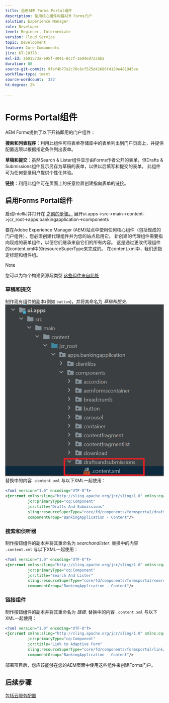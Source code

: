 ```yaml
---
title: 启用AEM Forms Portal组件
description: 使用核心组件构建AEM Forms门户
solution: Experience Manager
role: Developer
level: Beginner, Intermediate
version: Cloud Service
topic: Development
feature: Core Components
jira: KT-10373
exl-id: ab01573a-e95f-4041-8ccf-16046d723aba
duration: 88
source-git-commit: 9fef4b77a2c70c8cf525d42686f4120e481945ee
workflow-type: tm+mt
source-wordcount: '332'
ht-degree: 2%

---
```


# Forms Portal组件

AEM Forms提供了以下开箱即用的门户组件：

**搜索和列表程序**：利用此组件可将表单存储库中的表单列出到门户页面上，并提供配置选项以根据指定条件列出表单。

**草稿和提交**：虽然Search &amp; Lister组件显示由Forms作者公开的表单，但Drafts &amp; Submissions组件显示另存为草稿的表单，以供以后填写和提交的表单。 此组件可为任何登录用户提供个性化体验。

**链接**：利用此组件可在页面上的任意位置创建指向表单的链接。

## 启用Forms Portal组件

启动IntelliJ并打开在 [之前的步骤。](./getting-started.md) 展开ui.apps->src->main->content->jcr_root->apps.bankingapplication->components

要在Adobe Experience Manager (AEM)站点中使用任何核心组件（包括现成的门户组件），您必须创建代理组件并为您的站点启用它。
新创建的代理组件需要指向现成的表单组件，以便它们继承来自它们的所有内容。 这是通过更改代理组件的content.xml中的resourceSuperType来完成的。 在content.xml中，我们还指定标题和组件组。
>[!NOTE]
>
> 您可以为每个构建资源超类型 [这些组件来自此处](https://github.com/adobe/aem-core-forms-components/tree/master/ui.apps/src/main/content/jcr_root/apps/core/fd/components/formsportal)


### 草稿和提交

制作现有组件的副本(例如 `button`)，并将其命名为 _草稿和提交_.
![草稿和提交](assets/forms-portal-components2.png)
替换中的内容 `.content.xml` 与以下XML一起使用：

```xml
<?xml version="1.0" encoding="UTF-8"?>
<jcr:root xmlns:sling="http://sling.apache.org/jcr/sling/1.0" xmlns:cq="http://www.day.com/jcr/cq/1.0" xmlns:jcr="http://www.jcp.org/jcr/1.0"
          jcr:primaryType="cq:Component"
          jcr:title="Drafts And Submissions"
          sling:resourceSuperType="core/fd/components/formsportal/draftsandsubmissions/v1/draftsandsubmissions"
          componentGroup="BankingApplication - Content"/>
```

### 搜索和侦听器

制作按钮组件的副本并将其重命名为 _searchandlister_.
替换中的内容 `.content.xml` 与以下XML一起使用：


```xml
<?xml version="1.0" encoding="UTF-8"?>
<jcr:root xmlns:sling="http://sling.apache.org/jcr/sling/1.0" xmlns:cq="http://www.day.com/jcr/cq/1.0" xmlns:jcr="http://www.jcp.org/jcr/1.0"
          jcr:primaryType="cq:Component"
          jcr:title="Search And Lister"
          sling:resourceSuperType="core/fd/components/formsportal/searchlister/v1/searchlister"
          componentGroup="BankingApplication - Content"/>
```

### 链接组件

制作按钮组件的副本并将其重命名为 _链接_.
替换中的内容 `.content.xml` 与以下XML一起使用：


```xml
<?xml version="1.0" encoding="UTF-8"?>
<jcr:root xmlns:sling="http://sling.apache.org/jcr/sling/1.0" xmlns:cq="http://www.day.com/jcr/cq/1.0" xmlns:jcr="http://www.jcp.org/jcr/1.0"
          jcr:primaryType="cq:Component"
          jcr:title="Link to Adaptive Form"
          sling:resourceSuperType="core/fd/components/formsportal/link/v2/link"
          componentGroup="BankingApplication - Content"/>
```

部署项目后，您应该能够在您的AEM页面中使用这些组件来创建Forms门户。

## 后续步骤

[包括云服务配置](./azure-storage-fdm.md)
